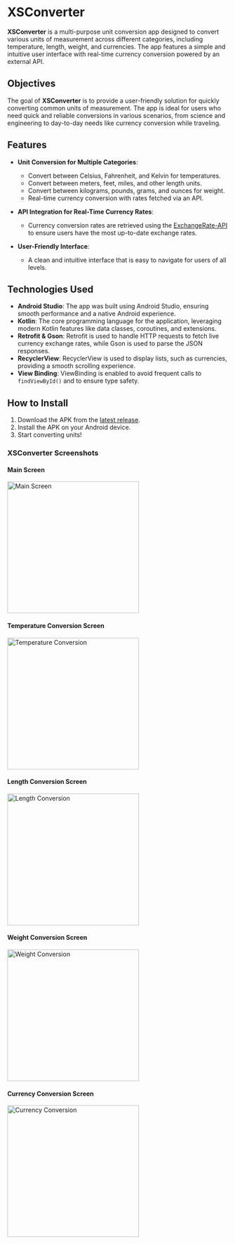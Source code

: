# XSConverter

**XSConverter** is a multi-purpose unit conversion app designed to convert various units of measurement across different categories, including temperature, length, weight, and currencies. The app features a simple and intuitive user interface with real-time currency conversion powered by an external API.

## Objectives

The goal of **XSConverter** is to provide a user-friendly solution for quickly converting common units of measurement. The app is ideal for users who need quick and reliable conversions in various scenarios, from science and engineering to day-to-day needs like currency conversion while traveling.

## Features

- **Unit Conversion for Multiple Categories**: 
  - Convert between Celsius, Fahrenheit, and Kelvin for temperatures.
  - Convert between meters, feet, miles, and other length units.
  - Convert between kilograms, pounds, grams, and ounces for weight.
  - Real-time currency conversion with rates fetched via an API.
  
- **API Integration for Real-Time Currency Rates**: 
  - Currency conversion rates are retrieved using the [ExchangeRate-API](https://www.exchangerate-api.com/) to ensure users have the most up-to-date exchange rates.
  
- **User-Friendly Interface**:
  - A clean and intuitive interface that is easy to navigate for users of all levels.

## Technologies Used

- **Android Studio**: The app was built using Android Studio, ensuring smooth performance and a native Android experience.
- **Kotlin**: The core programming language for the application, leveraging modern Kotlin features like data classes, coroutines, and extensions.
- **Retrofit & Gson**: Retrofit is used to handle HTTP requests to fetch live currency exchange rates, while Gson is used to parse the JSON responses.
- **RecyclerView**: RecyclerView is used to display lists, such as currencies, providing a smooth scrolling experience.
- **View Binding**: ViewBinding is enabled to avoid frequent calls to `findViewById()` and to ensure type safety.

## How to Install

1. Download the APK from the [latest release](https://github.com/dinAlexDu/xsconverter/releases/latest).
2. Install the APK on your Android device.
3. Start converting units!

### XSConverter Screenshots

#### Main Screen
<img src="./screenshots/main.jpg" alt="Main Screen" width="300"/>

#### Temperature Conversion Screen
<img src="./screenshots/temperature.jpg" alt="Temperature Conversion" width="300"/>

#### Length Conversion Screen
<img src="./screenshots/length.jpg" alt="Length Conversion" width="300"/>

#### Weight Conversion Screen
<img src="./screenshots/weight.jpg" alt="Weight Conversion" width="300"/>

#### Currency Conversion Screen
<img src="./screenshots/currencies_01.jpg" alt="Currency Conversion" width="300"/>







